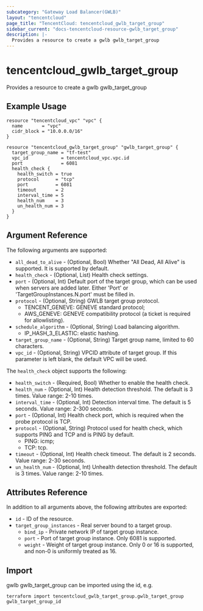 ```yaml
---
subcategory: "Gateway Load Balancer(GWLB)"
layout: "tencentcloud"
page_title: "TencentCloud: tencentcloud_gwlb_target_group"
sidebar_current: "docs-tencentcloud-resource-gwlb_target_group"
description: |-
  Provides a resource to create a gwlb gwlb_target_group
---
```


# tencentcloud_gwlb_target_group

Provides a resource to create a gwlb gwlb_target_group

## Example Usage

```hcl
resource "tencentcloud_vpc" "vpc" {
  name       = "vpc"
  cidr_block = "10.0.0.0/16"
}

resource "tencentcloud_gwlb_target_group" "gwlb_target_group" {
  target_group_name = "tf-test"
  vpc_id            = tencentcloud_vpc.vpc.id
  port              = 6081
  health_check {
    health_switch = true
    protocol      = "tcp"
    port          = 6081
    timeout       = 2
    interval_time = 5
    health_num    = 3
    un_health_num = 3
  }
}
```

## Argument Reference

The following arguments are supported:

* `all_dead_to_alive` - (Optional, Bool) Whether "All Dead, All Alive" is supported. It is supported by default.
* `health_check` - (Optional, List) Health check settings.
* `port` - (Optional, Int) Default port of the target group, which can be used when servers are added later. Either 'Port' or 'TargetGroupInstances.N.port' must be filled in.
* `protocol` - (Optional, String) GWLB target group protocol.
	- TENCENT_GENEVE: GENEVE standard protocol;
	- AWS_GENEVE: GENEVE compatibility protocol (a ticket is required for allowlisting).
* `schedule_algorithm` - (Optional, String) Load balancing algorithm.
	- IP_HASH_3_ELASTIC: elastic hashing.
* `target_group_name` - (Optional, String) Target group name, limited to 60 characters.
* `vpc_id` - (Optional, String) VPCID attribute of target group. If this parameter is left blank, the default VPC will be used.

The `health_check` object supports the following:

* `health_switch` - (Required, Bool) Whether to enable the health check.
* `health_num` - (Optional, Int) Health detection threshold. The default is 3 times. Value range: 2-10 times.
* `interval_time` - (Optional, Int) Detection interval time. The default is 5 seconds. Value range: 2-300 seconds.
* `port` - (Optional, Int) Health check port, which is required when the probe protocol is TCP.
* `protocol` - (Optional, String) Protocol used for health check, which supports PING and TCP and is PING by default.
	- PING: icmp;
	- TCP: tcp.
* `timeout` - (Optional, Int) Health check timeout. The default is 2 seconds. Value range: 2-30 seconds.
* `un_health_num` - (Optional, Int) Unhealth detection threshold. The default is 3 times. Value range: 2-10 times.

## Attributes Reference

In addition to all arguments above, the following attributes are exported:

* `id` - ID of the resource.
* `target_group_instances` - Real server bound to a target group.
  * `bind_ip` - Private network IP of target group instance.
  * `port` - Port of target group instance. Only 6081 is supported.
  * `weight` - Weight of target group instance. Only 0 or 16 is supported, and non-0 is uniformly treated as 16.



## Import

gwlb gwlb_target_group can be imported using the id, e.g.

```
terraform import tencentcloud_gwlb_target_group.gwlb_target_group gwlb_target_group_id
```

